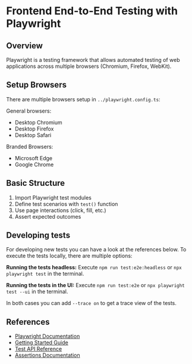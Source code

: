 # Frontend End-to-End Testing with Playwright

## Overview

Playwright is a testing framework that allows automated testing of web applications across multiple browsers (Chromium, Firefox, WebKit).

## Setup Browsers

There are multiple browsers setup in `../playwright.config.ts`:

General browsers:

- Desktop Chromium
- Desktop Firefox
- Desktop Safari

Branded Browsers:

- Microsoft Edge
- Google Chrome

## Basic Structure

1. Import Playwright test modules
2. Define test scenarios with `test()` function
3. Use page interactions (click, fill, etc.)
4. Assert expected outcomes

## Developing tests

For developing new tests you can have a look at the references below. To execute the tests locally, there are multiple options:

**Running the tests headless:**
Execute `npm run test:e2e:headless` or `npx playwright test` in the terminal.

**Running the tests in the UI:**
Execute `npm run test:e2e` or `npx playwright test --ui` in the terminal.

In both cases you can add `--trace on` to get a trace view of the tests.

## References

- [Playwright Documentation](https://playwright.dev/docs/intro)
- [Getting Started Guide](https://playwright.dev/docs/getting-started-intro)
- [Test API Reference](https://playwright.dev/docs/api/class-test)
- [Assertions Documentation](https://playwright.dev/docs/assertions)
